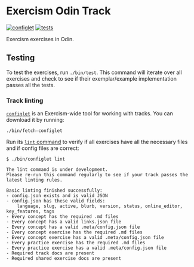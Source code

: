 # Exercism Odin Track

[![configlet](https://github.com/exercism/odin/workflows/configlet/badge.svg)](https://github.com/exercism/odin/actions?query=workflow%3Aconfiglet) [![tests](https://github.com/exercism/odin/workflows/test/badge.svg)](https://github.com/exercism/odin/actions?query=workflow%3Atest)

Exercism exercises in Odin.

## Testing

To test the exercises, run `./bin/test`.
This command will iterate over all exercises and check to see if their exemplar/example implementation passes all the tests.

### Track linting

[`configlet`](https://exercism.org/docs/building/configlet) is an Exercism-wide tool for working with tracks. You can download it by running:

```shell
./bin/fetch-configlet
```

Run its [`lint` command](https://exercism.org/docs/building/configlet/lint) to verify if all exercises have all the necessary files and if config files are correct:

```shell
$ ./bin/configlet lint

The lint command is under development.
Please re-run this command regularly to see if your track passes the latest linting rules.

Basic linting finished successfully:
- config.json exists and is valid JSON
- config.json has these valid fields:
    language, slug, active, blurb, version, status, online_editor, key_features, tags
- Every concept has the required .md files
- Every concept has a valid links.json file
- Every concept has a valid .meta/config.json file
- Every concept exercise has the required .md files
- Every concept exercise has a valid .meta/config.json file
- Every practice exercise has the required .md files
- Every practice exercise has a valid .meta/config.json file
- Required track docs are present
- Required shared exercise docs are present
```
